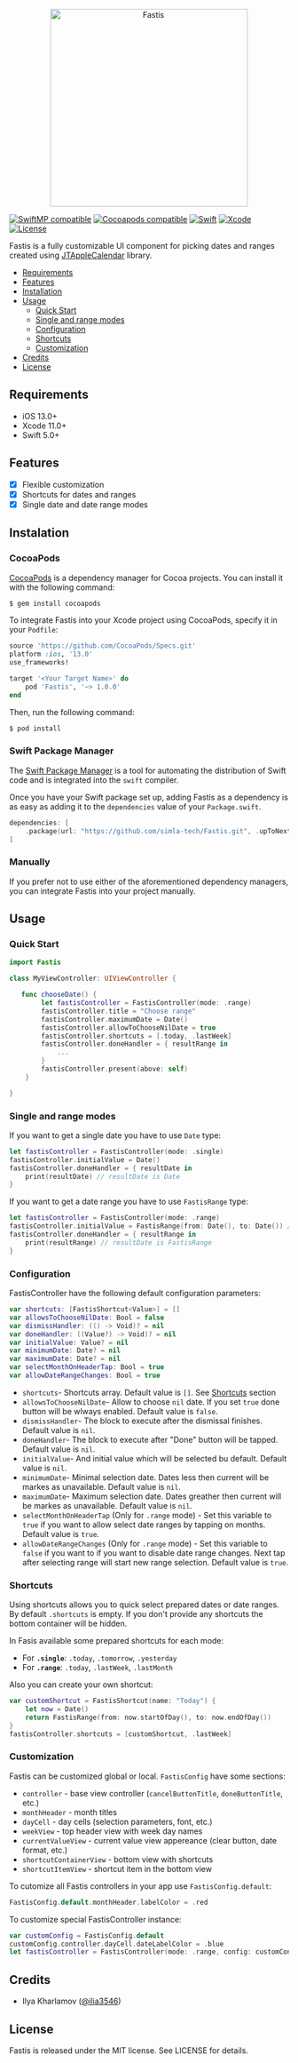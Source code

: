 <p align="center">
	<img alt="Fastis" src="https://github.com/simla-tech/Fastis/raw/master/Documentation/top_screen.jpg" width="356">
</p>

[![SwiftMP compatible](https://img.shields.io/badge/SwiftPM-compatible-brightgreen.svg?style=flat)](https://github.com/apple/swift-package-manager)
[![Cocoapods compatible](https://img.shields.io/cocoapods/v/Fastis.svg)](https://cocoapods.org/pods/Fastis)
[![Swift](https://img.shields.io/badge/Swift-5-green.svg?style=flat)](https://swift.org)
[![Xcode](https://img.shields.io/badge/Xcode-11-blue.svg?style=flat)](https://developer.apple.com/xcode)
[![License](https://img.shields.io/badge/license-mit-brightgreen.svg?style=flat)](https://en.wikipedia.org/wiki/MIT_License)

Fastis is a fully customizable UI component for picking dates and ranges created using [JTAppleCalendar](https://github.com/patchthecode/JTAppleCalendar) library.

- [Requirements](#requirements)
- [Features](#features)
- [Installation](#installation)
- [Usage](#usage)
	- [Quick Start](#quick-start)
	- [Single and range modes](#single-and-range-modes)
	- [Configuration](#configuration)
	- [Shortcuts](#shortcuts)
	- [Customization](#customization)
- [Credits](#credits)
- [License](#license)

## Requirements

- iOS 13.0+
- Xcode 11.0+
- Swift 5.0+

## Features

- [x] Flexible customization
- [x] Shortcuts for dates and ranges
- [x] Single date and date range modes

## Instalation

### CocoaPods

[CocoaPods](http://cocoapods.org) is a dependency manager for Cocoa projects. You can install it with the following command:

```bash
$ gem install cocoapods
```

To integrate Fastis into your Xcode project using CocoaPods, specify it in your `Podfile`:

```ruby
source 'https://github.com/CocoaPods/Specs.git'
platform :ios, '13.0'
use_frameworks!

target '<Your Target Name>' do
    pod 'Fastis', '~> 1.0.0'
end
```

Then, run the following command:

```bash
$ pod install
```

### Swift Package Manager

The [Swift Package Manager](https://swift.org/package-manager/) is a tool for automating the distribution of Swift code and is integrated into the `swift` compiler.

Once you have your Swift package set up, adding Fastis as a dependency is as easy as adding it to the `dependencies` value of your `Package.swift`.

```swift
dependencies: [
    .package(url: "https://github.com/simla-tech/Fastis.git", .upToNextMajor(from: "1.0.0"))
]
```

### Manually

If you prefer not to use either of the aforementioned dependency managers, you can integrate Fastis into your project manually.


## Usage

### Quick Start

```swift
import Fastis

class MyViewController: UIViewController {

   func chooseDate() {
        let fastisController = FastisController(mode: .range)
        fastisController.title = "Choose range"
        fastisController.maximumDate = Date()
        fastisController.allowToChooseNilDate = true
        fastisController.shortcuts = [.today, .lastWeek]
        fastisController.doneHandler = { resultRange in
            ...
        }
        fastisController.present(above: self)
    }

}
```

### Single and range modes

If you want to get a single date you have to use `Date` type:

```swift
let fastisController = FastisController(mode: .single)
fastisController.initialValue = Date()
fastisController.doneHandler = { resultDate in
	print(resultDate) // resultDate is Date
}

```

If you want to get a date range you have to use `FastisRange` type:

```swift
let fastisController = FastisController(mode: .range)
fastisController.initialValue = FastisRange(from: Date(), to: Date()) // or .from(Date(), to: Date())
fastisController.doneHandler = { resultRange in
	print(resultRange) // resultDate is FastisRange
}
```

### Configuration

FastisController have the following default configuration parameters:

```swift
var shortcuts: [FastisShortcut<Value>] = []
var allowsToChooseNilDate: Bool = false
var dismissHandler: (() -> Void)? = nil
var doneHandler: ((Value?) -> Void)? = nil
var initialValue: Value? = nil
var minimumDate: Date? = nil
var maximumDate: Date? = nil
var selectMonthOnHeaderTap: Bool = true
var allowDateRangeChanges: Bool = true
```

- `shortcuts`- Shortcuts array. Default value is `[]`. See [Shortcuts](#shortcuts) section
- `allowsToChooseNilDate`- Allow to choose `nil` date. If you set `true` done button will be wlways enabled. Default value is `false`.
- `dismissHandler`- The block to execute after the dismissal finishes. Default value is `nil`.
- `doneHandler`- The block to execute after "Done" button will be tapped. Default value is `nil`.
- `initialValue`- And initial value which will be selected bu default. Default value is `nil`.
- `minimumDate`-  Minimal selection date. Dates less then current will be markes as unavailable. Default value is `nil`.
- `maximumDate`- Maximum selection date. Dates greather then current will be markes as unavailable. Default value is `nil`.
- `selectMonthOnHeaderTap` (Only for `.range` mode) - Set this variable to `true` if you want to allow select date ranges by tapping on months. Default value is `true`.
- `allowDateRangeChanges` (Only for `.range` mode) - Set this variable to `false` if you want to if you want to disable date range changes. Next tap after selecting range will start new range selection. Default value is `true`.

### Shortcuts

Using shortcuts allows you to quick select prepared dates or date ranges.
By default `.shortcuts` is empty. If you don't provide any shortcuts the bottom container will be hidden.

In Fasis available some prepared shortcuts for each mode:

- For **`.single`**: `.today`, `.tomorrow`, `.yesterday`
- For **`.range`**: `.today`, `.lastWeek`, `.lastMonth`

Also you can create your own shortcut:     

```swift
var customShortcut = FastisShortcut(name: "Today") {
	let now = Date()
	return FastisRange(from: now.startOfDay(), to: now.endOfDay())
}
fastisController.shortcuts = [customShortcut, .lastWeek]
```

### Customization

Fastis can be customized global or local. `FastisConfig` have some sections:

- `controller` - base view controller (`cancelButtonTitle`, `doneButtonTitle`, etc.)
- `monthHeader` - month titles
- `dayCell` - day cells (selection parameters, font, etc.)
- `weekView` - top header view with week day names
- `currentValueView` - current value view appereance (clear button, date format, etc.)
- `shortcutContainerView` - bottom view with shortcuts
- `shortcutItemView` - shortcut item in the bottom view

To cutomize all Fastis controllers in your app use `FastisConfig.default`:

```swift
FastisConfig.default.monthHeader.labelColor = .red
```

To customize special FastisController instance:

```swift
var customConfig = FastisConfig.default
customConfig.controller.dayCell.dateLabelColor = .blue
let fastisController = FastisController(mode: .range, config: customConfig)
```

## Credits

- Ilya Kharlamov ([@ilia3546](https://github.com/ilia3546))

## License

Fastis is released under the MIT license. See LICENSE for details.
